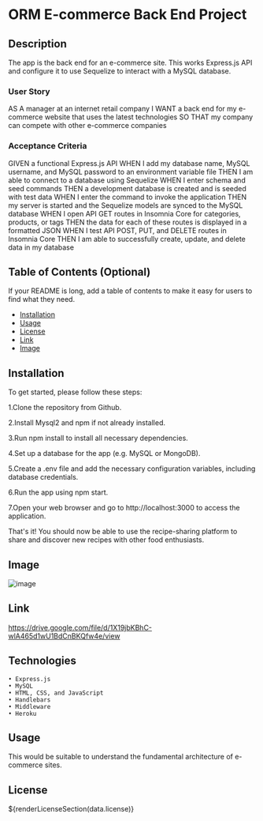 # ORM E-commerce Back End Project

## Description

The app is the back end for an e-commerce site. This works Express.js API and configure it to use Sequelize to interact with a MySQL database.

### User Story
AS A manager at an internet retail company
I WANT a back end for my e-commerce website that uses the latest technologies
SO THAT my company can compete with other e-commerce companies

### Acceptance Criteria
GIVEN a functional Express.js API
WHEN I add my database name, MySQL username, and MySQL password to an environment variable file
THEN I am able to connect to a database using Sequelize
WHEN I enter schema and seed commands
THEN a development database is created and is seeded with test data
WHEN I enter the command to invoke the application
THEN my server is started and the Sequelize models are synced to the MySQL database
WHEN I open API GET routes in Insomnia Core for categories, products, or tags
THEN the data for each of these routes is displayed in a formatted JSON
WHEN I test API POST, PUT, and DELETE routes in Insomnia Core
THEN I am able to successfully create, update, and delete data in my database

## Table of Contents (Optional)

If your README is long, add a table of contents to make it easy for users to find what they need.

- [Installation](#installation)
- [Usage](#usage)
- [License](#license)
- [Link](#Link)
- [Image](#Image)


## Installation

To get started, please follow these steps:

1.Clone the repository from Github.

2.Install Mysql2 and npm if not already installed.

3.Run npm install to install all necessary dependencies.

4.Set up a database for the app (e.g. MySQL or MongoDB).

5.Create a .env file and add the necessary configuration variables, including database credentials.

6.Run the app using npm start.

7.Open your web browser and go to http://localhost:3000 to access the application.

That's it! You should now be able to use the recipe-sharing platform to share and discover new recipes with other food enthusiasts.

## Image
![image](https://github.com/YaslinskiyM/Note-Taker/assets/107730204/6fa10dc8-c198-4c36-b001-14669849983d)

## Link
https://drive.google.com/file/d/1X19jbKBhC-wlA465d1wU1BdCnBKQfw4e/view


## Technologies
	• Express.js
	• MySQL
	• HTML, CSS, and JavaScript
	• Handlebars
	• Middleware
    • Heroku 

## Usage

This would be suitable to understand the fundamental architecture of e-commerce sites.

## License
${renderLicenseSection(data.license)} 
